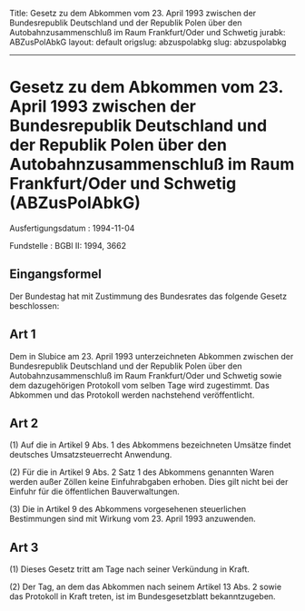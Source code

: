 Title: Gesetz zu dem Abkommen vom 23. April 1993 zwischen der Bundesrepublik Deutschland
  und der Republik Polen über den Autobahnzusammenschluß im Raum Frankfurt/Oder und
  Schwetig
jurabk: ABZusPolAbkG
layout: default
origslug: abzuspolabkg
slug: abzuspolabkg

---

# Gesetz zu dem Abkommen vom 23. April 1993 zwischen der Bundesrepublik Deutschland und der Republik Polen über den Autobahnzusammenschluß im Raum Frankfurt/Oder und Schwetig (ABZusPolAbkG)

Ausfertigungsdatum
:   1994-11-04

Fundstelle
:   BGBl II: 1994, 3662



## Eingangsformel

Der Bundestag hat mit Zustimmung des Bundesrates das folgende Gesetz
beschlossen:


## Art 1

Dem in Slubice am 23. April 1993 unterzeichneten Abkommen zwischen der
Bundesrepublik Deutschland und der Republik Polen über den
Autobahnzusammenschluß im Raum Frankfurt/Oder und Schwetig sowie dem
dazugehörigen Protokoll vom selben Tage wird zugestimmt. Das Abkommen
und das Protokoll werden nachstehend veröffentlicht.


## Art 2

(1) Auf die in Artikel 9 Abs. 1 des Abkommens bezeichneten Umsätze
findet deutsches Umsatzsteuerrecht Anwendung.

(2) Für die in Artikel 9 Abs. 2 Satz 1 des Abkommens genannten Waren
werden außer Zöllen keine Einfuhrabgaben erhoben. Dies gilt nicht bei
der Einfuhr für die öffentlichen Bauverwaltungen.

(3) Die in Artikel 9 des Abkommens vorgesehenen steuerlichen
Bestimmungen sind mit Wirkung vom 23. April 1993 anzuwenden.


## Art 3

(1) Dieses Gesetz tritt am Tage nach seiner Verkündung in Kraft.

(2) Der Tag, an dem das Abkommen nach seinem Artikel 13 Abs. 2 sowie
das Protokoll in Kraft treten, ist im Bundesgesetzblatt
bekanntzugeben.

